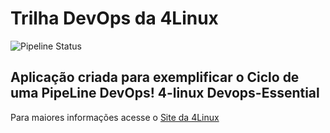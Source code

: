 # Trilha DevOps da 4Linux

<!-- Altere a Flag abaixo com sua URL do seu usuário do Github -->

![Pipeline Status](https://github.com/<USER>/DevOpsLab-HelloWorld/actions/workflows/pipeline.yml/badge.svg) 


## Aplicação criada para exemplificar o Ciclo de uma PipeLine DevOps! 4-linux Devops-Essential


Para maiores informações acesse o [Site da 4Linux](https://www.4linux.com.br/cursos/devops)
